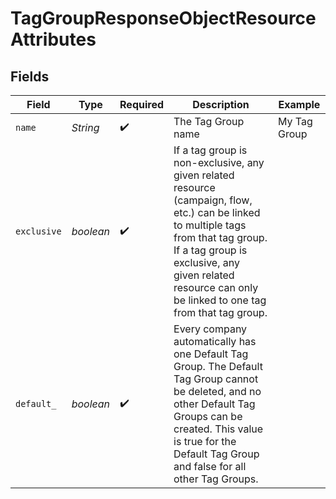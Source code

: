 # TagGroupResponseObjectResourceAttributes


## Fields

| Field                                                                                                                                                                                                                                             | Type                                                                                                                                                                                                                                              | Required                                                                                                                                                                                                                                          | Description                                                                                                                                                                                                                                       | Example                                                                                                                                                                                                                                           |
| ------------------------------------------------------------------------------------------------------------------------------------------------------------------------------------------------------------------------------------------------- | ------------------------------------------------------------------------------------------------------------------------------------------------------------------------------------------------------------------------------------------------- | ------------------------------------------------------------------------------------------------------------------------------------------------------------------------------------------------------------------------------------------------- | ------------------------------------------------------------------------------------------------------------------------------------------------------------------------------------------------------------------------------------------------- | ------------------------------------------------------------------------------------------------------------------------------------------------------------------------------------------------------------------------------------------------- |
| `name`                                                                                                                                                                                                                                            | *String*                                                                                                                                                                                                                                          | :heavy_check_mark:                                                                                                                                                                                                                                | The Tag Group name                                                                                                                                                                                                                                | My Tag Group                                                                                                                                                                                                                                      |
| `exclusive`                                                                                                                                                                                                                                       | *boolean*                                                                                                                                                                                                                                         | :heavy_check_mark:                                                                                                                                                                                                                                | If a tag group is non-exclusive, any given related resource (campaign, flow, etc.) can be linked to multiple tags from that tag group. If a tag group is exclusive, any given related resource can only be linked to one tag from that tag group. |                                                                                                                                                                                                                                                   |
| `default_`                                                                                                                                                                                                                                        | *boolean*                                                                                                                                                                                                                                         | :heavy_check_mark:                                                                                                                                                                                                                                | Every company automatically has one Default Tag Group. The Default Tag Group cannot be deleted, and no other Default Tag Groups can be created. This value is true for the Default Tag Group and false for all other Tag Groups.                  |                                                                                                                                                                                                                                                   |